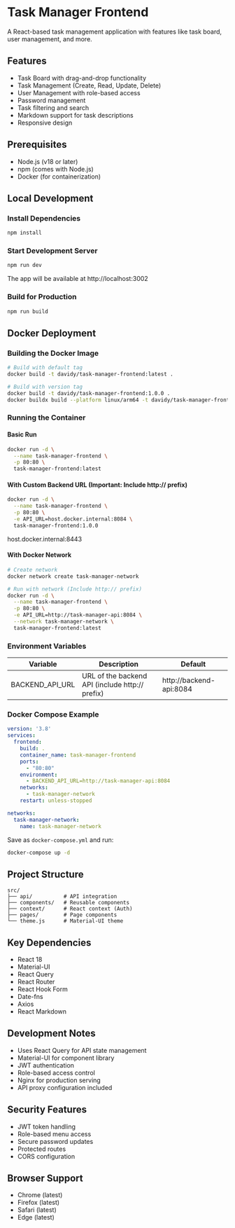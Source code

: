 # Task Manager Frontend

A React-based task management application with features like task board, user management, and more.

## Features
- Task Board with drag-and-drop functionality
- Task Management (Create, Read, Update, Delete)
- User Management with role-based access
- Password management
- Task filtering and search
- Markdown support for task descriptions
- Responsive design

## Prerequisites
- Node.js (v18 or later)
- npm (comes with Node.js)
- Docker (for containerization)

## Local Development

### Install Dependencies
```bash
npm install
```

### Start Development Server
```bash
npm run dev
```
The app will be available at http://localhost:3002

### Build for Production
```bash
npm run build
```

## Docker Deployment

### Building the Docker Image
```bash
# Build with default tag
docker build -t davidy/task-manager-frontend:latest .

# Build with version tag
docker build -t davidy/task-manager-frontend:1.0.0 .
docker buildx build --platform linux/arm64 -t davidy/task-manager-frontend:1.0.0-arm --load .
```

### Running the Container

#### Basic Run
```bash
docker run -d \
  --name task-manager-frontend \
  -p 80:80 \
  task-manager-frontend:latest
```

#### With Custom Backend URL (Important: Include http:// prefix)
```bash
docker run -d \
  --name task-manager-frontend \
  -p 80:80 \
  -e API_URL=host.docker.internal:8084 \
  task-manager-frontend:1.0.0
```


host.docker.internal:8443

#### With Docker Network
```bash
# Create network
docker network create task-manager-network

# Run with network (Include http:// prefix)
docker run -d \
  --name task-manager-frontend \
  -p 80:80 \
  -e API_URL=http://task-manager-api:8084 \
  --network task-manager-network \
  task-manager-frontend:latest
```

### Environment Variables
| Variable | Description | Default |
|----------|-------------|---------|
| BACKEND_API_URL | URL of the backend API (include http:// prefix) | http://backend-api:8084 |

### Docker Compose Example
```yaml
version: '3.8'
services:
  frontend:
    build: .
    container_name: task-manager-frontend
    ports:
      - "80:80"
    environment:
      - BACKEND_API_URL=http://task-manager-api:8084
    networks:
      - task-manager-network
    restart: unless-stopped

networks:
  task-manager-network:
    name: task-manager-network
```

Save as `docker-compose.yml` and run:
```bash
docker-compose up -d
```

## Project Structure
```
src/
├── api/          # API integration
├── components/   # Reusable components
├── context/      # React context (Auth)
├── pages/        # Page components
└── theme.js      # Material-UI theme
```

## Key Dependencies
- React 18
- Material-UI
- React Query
- React Router
- React Hook Form
- Date-fns
- Axios
- React Markdown

## Development Notes
- Uses React Query for API state management
- Material-UI for component library
- JWT authentication
- Role-based access control
- Nginx for production serving
- API proxy configuration included

## Security Features
- JWT token handling
- Role-based menu access
- Secure password updates
- Protected routes
- CORS configuration

## Browser Support
- Chrome (latest)
- Firefox (latest)
- Safari (latest)
- Edge (latest)